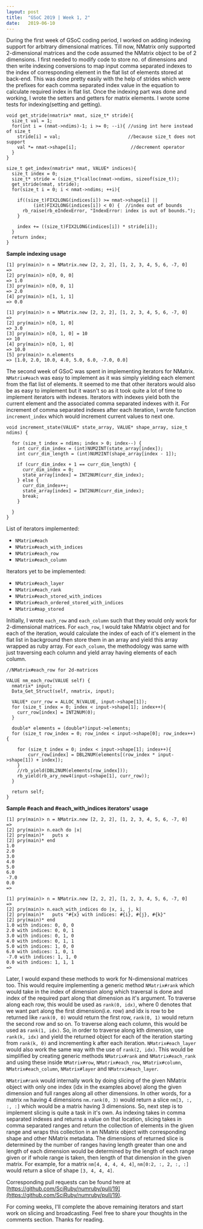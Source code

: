 ```yaml
---
layout: post
title:  "GSoC 2019 | Week 1, 2"
date:   2019-06-10
---
```


During the first week of GSoC coding period, I worked on adding indexing support for arbitrary dimensional matrices. Till now, NMatrix only supported 2-dimensional matrices and the code assumed the NMatrix object to be of 2 dimensions. I first needed to modify code to store no. of dimensions and then write indexing conversions to map input comma separated indexes to the index of corresponding element in the flat list of elements stored at back-end. This was done pretty easily with the help of strides which were the prefixes for each comma separated index value in the equation to calculate required index in flat list. Once the indexing part was done and working, I wrote the setters and getters for matrix elements. I wrote some tests for indexing(setting and getting).

```
void get_stride(nmatrix* nmat, size_t* stride){
  size_t val = 1;
  for(int i = (nmat->ndims)-1; i >= 0; --i){ //using int here instead of size_t
    stride[i] = val;                         //because size_t does not support
    val *= nmat->shape[i];                    //decrement operator
  }
} 
```

```
size_t get_index(nmatrix* nmat, VALUE* indices){
  size_t index = 0;
  size_t* stride = (size_t*)calloc(nmat->ndims, sizeof(size_t));
  get_stride(nmat, stride);
  for(size_t i = 0; i < nmat->ndims; ++i){

    if((size_t)FIX2LONG(indices[i]) >= nmat->shape[i] ||
          (int)FIX2LONG(indices[i]) < 0) {  //index out of bounds
      rb_raise(rb_eIndexError, "IndexError: index is out of bounds.");
    }

    index += ((size_t)FIX2LONG(indices[i]) * stride[i]);
  }
  return index;
}
```

**Sample indexing usage**

```
[1] pry(main)> n = NMatrix.new [2, 2, 2], [1, 2, 3, 4, 5, 6, -7, 0]
=> 
[2] pry(main)> n[0, 0, 0]
=> 1.0
[3] pry(main)> n[0, 0, 1]
=> 2.0
[4] pry(main)> n[1, 1, 1]
=> 0.0
```

```
[1] pry(main)> n = NMatrix.new [2, 2, 2], [1, 2, 3, 4, 5, 6, -7, 0]
=> 
[2] pry(main)> n[0, 1, 0]
=> 3.0
[3] pry(main)> n[0, 1, 0] = 10
=> 10
[4] pry(main)> n[0, 1, 0]
=> 10.0
[5] pry(main)> n.elements
=> [1.0, 2.0, 10.0, 4.0, 5.0, 6.0, -7.0, 0.0]
```

The second week of GSoC was spent in implementing iterators for NMatrix. `NMatrix#each` was easy to implement as it was simply yielding each element from the flat list of elements. It seemed to me that other iterators would also be as easy to implement but it wasn't so as it took quite a lot of time to implement iterators with indexes. Iterators with indexes yield both the current element and the associated comma separated indexes with it. For increment of comma separated indexes after each iteration, I wrote function `increment_index` which would increment current values to next one.

```
void increment_state(VALUE* state_array, VALUE* shape_array, size_t ndims) {

  for (size_t index = ndims; index > 0; index--) {
    int curr_dim_index = (int)NUM2INT(state_array[index]);
    int curr_dim_length = (int)NUM2INT(shape_array[index - 1]);

    if (curr_dim_index + 1 == curr_dim_length) {
      curr_dim_index = 0;
      state_array[index] = INT2NUM(curr_dim_index);
    } else {
      curr_dim_index++;
      state_array[index] = INT2NUM(curr_dim_index);
      break;
    }

  }
}
```

List of iterators implemented:

+	`NMatrix#each`
+	`NMatrix#each_with_indices`
+	`NMatrix#each_row`
+	`NMatrix#each_column`

Iterators yet to be implemented:

+	`NMatrix#each_layer`
+	`NMatrix#each_rank`
+	`NMatrix#each_stored_with_indices`
+	`NMatrix#each_ordered_stored_with_indices`
+	`NMatrix#map_stored`

Initially, I wrote `each_row` and `each_column` such that they would only work for 2-dimensional matrices. For `each_row`, I would take NMatrix object and for each of the iteration, would calculate the index of each of it's element in the flat list in background then store them in an array and yield this array wrapped as ruby array. For `each_column`, the methodology was same with just traversing each column and yield array having elements of each column. 

```
//NMatrix#each_row for 2d-matrices

VALUE nm_each_row(VALUE self) {
  nmatrix* input;
  Data_Get_Struct(self, nmatrix, input);

  VALUE* curr_row = ALLOC_N(VALUE, input->shape[1]);
  for (size_t index = 0; index < input->shape[1]; index++){
    curr_row[index] = INT2NUM(0);
  }

  double* elements = (double*)input->elements;
  for (size_t row_index = 0; row_index < input->shape[0]; row_index++){

  	for (size_t index = 0; index < input->shape[1]; index++){
  		curr_row[index] = DBL2NUM(elements[(row_index * input->shape[1]) + index]);
  	}
  	//rb_yield(DBL2NUM(elements[row_index]));
  	rb_yield(rb_ary_new4(input->shape[1], curr_row));
  }

  return self;
}
```

**Sample #each and #each_with_indices iterators' usage**

```
[1] pry(main)> n = NMatrix.new [2, 2, 2], [1, 2, 3, 4, 5, 6, -7, 0]
=> 
[2] pry(main)> n.each do |x|
[2] pry(main)*   puts x
[2] pry(main)* end  
1.0
2.0
3.0
4.0
5.0
6.0
-7.0
0.0
=> 
```

```
[1] pry(main)> n = NMatrix.new [2, 2, 2], [1, 2, 3, 4, 5, 6, -7, 0]
=> 
[2] pry(main)> n.each_with_indices do |x, i, j, k|
[2] pry(main)*   puts "#{x} with indices: #{i}, #{j}, #{k}"
[2] pry(main)* end  
1.0 with indices: 0, 0, 0
2.0 with indices: 0, 0, 1
3.0 with indices: 0, 1, 0
4.0 with indices: 0, 1, 1
5.0 with indices: 1, 0, 0
6.0 with indices: 1, 0, 1
-7.0 with indices: 1, 1, 0
0.0 with indices: 1, 1, 1
=> 
```

Later, I would expand these methods to work for N-dimensional matrices too. This would require implementing a generic method `NMatrix#rank` which would take in the index of dimension along which traversal is done and index of the required part along that dimension as it's argument. To traverse along each row, this would be used as `rank(0, idx)`, where 0 denotes that we want part along the first dimension(i.e. row) and idx is row to be returned like `rank(0, 0)` would return the first row, `rank(0, 1)` would return the second row and so on. To traverse along each column, this would be used as `rank(1, idx)`. So, in order to traverse along kth dimension, use `rank(k, idx)` and yield the returned object for each of the iteration starting from `rank(k, 0)` and incrementing k after each iteration. `NMatrix#each_layer` would also work the same way with the use of `rank(2, idx)`. This would be simplified by creating generic methods `NMatrix#rank` and `NMatrix#each_rank` and using these inside `NMatrix#row`, `NMatrix#each_row`, `NMatrix#column`, `NMatrix#each_column`, `NMatrix#layer` and `NMatrxi#each_layer`.

`NMatrix#rank` would internally work by doing slicing of the given NMatrix object with only one index (idx in the examples above) along the given dimension and full ranges along all other dimensions. In other words, for a matrix `nm` having 4 dimensions `nm.rank(0, 3)` would return a slice `nm[3, :, :, :]` which would be a matrix having 3 dimensions. So, next step is to implement slicing is quite a task in it's own. As indexing takes in comma separated indexes and returns a value on that location, slicing takes in comma separated ranges and return the collection of elements in the given range and wraps this collection in an NMatrix object with corresponding shape and other NMatrix metadata. The dimensions of returned slice is determined by the number of ranges having length greater than one and length of each dimension would be determined by the length of each range given or if whole range is taken, then length of that dimension in the given matrix. For example, for a matrix `nm[4, 4, 4, 4, 4]`, `nm[0:2, :, 2, :, :]` would return a slice of shape `[3, 4, 4, 4]`.

Corresponding pull requests can be found here at [https://github.com/SciRuby/numruby/pull/19](https://github.com/SciRuby/numruby/pull/19). 

For coming weeks, I'll complete the above remaining iterators and start work on slicing and broadcasting. Feel free to share your thoughts in the comments section. Thanks for reading.
